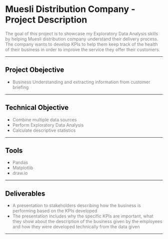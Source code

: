 # Muesli Distribution Company - Project Description

<span style="color:grey">
The goal of this project is to showcase my Exploratory Data Analysis skills by helping Muesli distribution company understand their delivery process. The company wants to develop KPIs to help them keep track of the health of their business in order to improve the service they offer their customers.
</span>

---
## <span style="color:black"> __Project Obejective__ </span>
 
* <span style="color:grey"> Business Understanding and extracting information from customer briefing

---
## <span style="color:black"> __Technical Objective__ </span>
 
* <span style="color:grey"> Combine multiple data sources
* <span style="color:grey"> Perform Exploratory Data Analysis
* <span style="color:grey"> Calculate descriptive statistics
---
## <span style="color:black"> __Tools__ </span>
 
* <span style="color:grey"> Pandas
* <span style="color:grey"> Matplotlib
* <span style="color:grey"> draw.io
---
## <span style="color:black"> __Deliverables__ </span>
 
* <span style="color:grey"> A presentation to stakeholders describing how the business is performing based on the KPIs developed
* <span style="color:grey"> The presentation includes why the specific KPIs are important, what they show about the description of the business given by the employees and how they were developed technically from the data given
---
